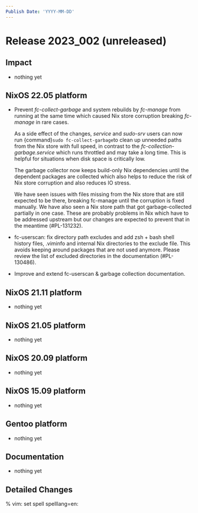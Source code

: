 ```yaml
---
Publish Date: 'YYYY-MM-DD'
---
```


# Release 2023_002 (unreleased)

## Impact

- nothing yet

## NixOS 22.05 platform

- Prevent *fc-collect-garbage* and system rebuilds by *fc-manage* from running
  at the same time which caused Nix store corruption breaking *fc-manage* in
  rare cases.

  As a side effect of the changes, *service* and *sudo-srv* users can now run
  {command}`sudo fc-collect-garbage`to clean up unneeded paths from the Nix
  store with full speed, in contrast to the *fc-collection-garbage.service*
  which runs throttled and may take a long time. This is helpful for
  situations when disk space is critically low.

  The garbage collector now keeps build-only Nix dependencies until
  the dependent packages are collected which also helps to reduce the risk of
  Nix store corruption and also reduces IO stress.

  We have seen issues with files missing from the Nix store that
  are still expected to be there, breaking fc-manage until the corruption is
  fixed manually. We have also seen a Nix store path that got
  garbage-collected partially in one case. These are probably problems in Nix
  which have to be addressed upstream but our changes are expected to prevent
  that in the meantime (#PL-131232).

- fc-userscan: fix directory path excludes and add zsh + bash shell history
  files, .viminfo and internal Nix directories to the exclude file. This
  avoids keeping around packages that are not used anymore. Please review the
  list of excluded directories in the documentation (#PL-130486).
- Improve and extend fc-userscan & garbage collection documentation.


## NixOS 21.11 platform

- nothing yet

## NixOS 21.05 platform

- nothing yet

## NixOS 20.09 platform

- nothing yet

## NixOS 15.09 platform

- nothing yet

## Gentoo platform

- nothing yet

## Documentation

- nothing yet

## Detailed Changes

% vim: set spell spelllang=en:
